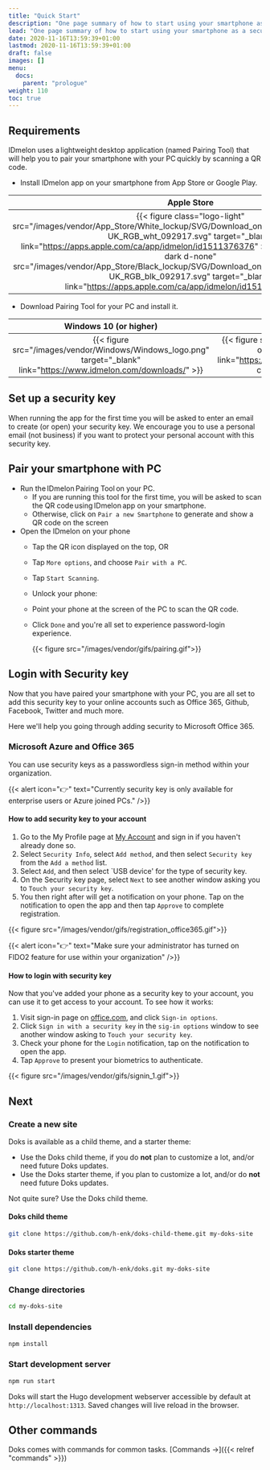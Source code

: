 ```yaml
---
title: "Quick Start"
description: "One page summary of how to start using your smartphone as a security key."
lead: "One page summary of how to start using your smartphone as a security key."
date: 2020-11-16T13:59:39+01:00
lastmod: 2020-11-16T13:59:39+01:00
draft: false
images: []
menu:
  docs:
    parent: "prologue"
weight: 110
toc: true
---
```


## Requirements

IDmelon uses a lightweight desktop application (named Pairing Tool) that will help you to pair your smartphone with your PC quickly by scanning a QR code.

- Install IDmelon app on your smartphone from App Store or Google Play.


Apple Store             |  Google Play
:-------------------------:|:-------------------------:
{{< figure class="logo-light" src="/images/vendor/App_Store/White_lockup/SVG/Download_on_the_App_Store_Badge_US-UK_RGB_wht_092917.svg" target="_blank" link="https://apps.apple.com/ca/app/idmelon/id1511376376" >}}{{< figure class="logo-dark d-none" src="/images/vendor/App_Store/Black_lockup/SVG/Download_on_the_App_Store_Badge_US-UK_RGB_blk_092917.svg" target="_blank" link="https://apps.apple.com/ca/app/idmelon/id1511376376" >}}|{{< figure src="/images/vendor/Google_Play/google-play-badge.svg" target="_blank" link="https://play.google.com/store/apps/details?id=com.vancosys.authenticator.business&hl=en_CA&gl=US" class="store-badge">}}

- Download Pairing Tool for your PC and install it.

Windows 10 (or higher)             |  Mac OS
:-------------------------:|:-------------------------:
{{< figure src="/images/vendor/Windows/Windows_logo.png" target="_blank" link="https://www.idmelon.com/downloads/" >}}|{{< figure src="/images/vendor/Mac/mac-os.png" target="_blank" link="https://www.idmelon.com/downloads/" class="store-badge">}}


## Set up a security key

When running the app for the first time you will be asked to enter an email to create (or open) your security key. We encourage you to use a personal email (not business) if you want to protect your personal account with this security key.
 
## Pair your smartphone with PC

- Run the IDmelon Pairing Tool on your PC. 
  - If you are running this tool for the first time, you will be asked to scan the QR code using IDmelon app on your smartphone.
  - Otherwise, click on `Pair a new Smartphone` to generate and show a QR code on the screen
- Open the IDmelon on your phone
  - Tap the QR icon displayed on the top, OR 
  - Tap `More options`, and choose `Pair with a PC`.
  - Tap `Start Scanning`.
  - Unlock your phone:
  - Point your phone at the screen of the PC to scan the QR code.
  - Click `Done` and you're all set to experience password-login experience.

      {{< figure src="/images/vendor/gifs/pairing.gif">}}
## Login with Security key

Now that you have paired your smartphone with your PC, you are all set to add this security key to your online accounts such as Office 365, Github, Facebook, Twitter and much more.

Here we'll help you going through adding security to Microsoft Office 365.

### Microsoft Azure and Office 365

You can use security keys as a passwordless sign-in method within your organization.

{{< alert icon="👉" text="Currently security key is only available for enterprise users or Azure joined PCs." />}}

#### How to add security key to your account

1. Go to the My Profile page at [My Account](https://myaccount.microsoft.com/s) and sign in if you haven't already done so.
2. Select `Security Info`, select `Add method`, and then select `Security key` from the `Add a method` list.
3. Select `Add`, and then select `USB device' for the type of security key.
4. On the Security key page, select `Next` to see another window asking you to `Touch your security key`.
5. You then right after will get a notification on your phone. Tap on the notification to open the app and then tap `Approve` to complete registration.

  {{< figure src="/images/vendor/gifs/registration_office365.gif">}}


{{< alert icon="👉" text="Make sure your administrator has turned on FIDO2 feature for use within your organization" />}}

#### How to login with security key

Now that you've added your phone as a security key to your account, you can use it to get access to your account.
To see how it works:

1. Visit sign-in page on [office.com](http://office.com), and click `Sign-in options`.
2. Click `Sign in with a security key` in the `sig-in options` window to see another window asking to `Touch your security key`.
3. Check your phone for the `Login` notification, tap on the notification to open the app.
4. Tap `Approve` to present your biometrics to authenticate.

  {{< figure src="/images/vendor/gifs/signin_1.gif">}}


## Next
### Create a new site

Doks is available as a child theme, and a starter theme:

- Use the Doks child theme, if you do __not__ plan to customize a lot, and/or need future Doks updates.
- Use the Doks starter theme, if you plan to customize a lot, and/or do __not__ need future Doks updates.

Not quite sure? Use the Doks child theme.

#### Doks child theme

```bash
git clone https://github.com/h-enk/doks-child-theme.git my-doks-site
```

#### Doks starter theme

```bash
git clone https://github.com/h-enk/doks.git my-doks-site
```

### Change directories

```bash
cd my-doks-site
```

### Install dependencies

```bash
npm install
```

### Start development server

```bash
npm run start
```

Doks will start the Hugo development webserver accessible by default at `http://localhost:1313`. Saved changes will live reload in the browser.

## Other commands

Doks comes with commands for common tasks. [Commands →]({{< relref "commands" >}})
